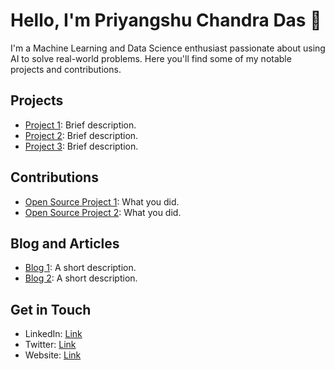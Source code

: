 # Hello, I'm Priyangshu Chandra Das 👋

I'm a Machine Learning and Data Science enthusiast passionate about using AI to solve real-world problems. Here you'll find some of my notable projects and contributions.

## Projects

- [Project 1](link-to-repo): Brief description.
- [Project 2](link-to-repo): Brief description.
- [Project 3](link-to-repo): Brief description.

## Contributions

- [Open Source Project 1](link-to-contrib): What you did.
- [Open Source Project 2](link-to-contrib): What you did.

## Blog and Articles

- [Blog 1](link-to-blog): A short description.
- [Blog 2](link-to-blog): A short description.

## Get in Touch

- LinkedIn: [Link](link-to-linkedin)
- Twitter: [Link](link-to-twitter)
- Website: [Link](link-to-website)
